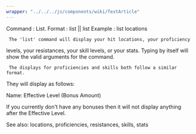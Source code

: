 ```yaml
---
wrapper: "../../../js/components/wiki/TextArticle"
---
```

Command : List.
Format  : list || list <argument>
Example : list locations

     The 'list' command will display your hit locations, your proficiency 
levels, your resistances, your skill levels, or your stats.  Typing <list>
by itself will show the valid arguments for the command.

     The displays for proficiencies and skills both follow a similar format.
They will display as follows:

Name: Effective Level (Bonus Amount)

If you currently don't have any bonuses then it will not display anything
after the Effective Level.

See also: locations, proficiencies, resistances, skills, stats
